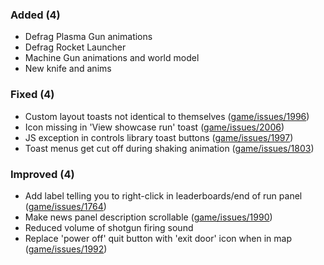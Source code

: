 

### Added (4)

- Defrag Plasma Gun animations
- Defrag Rocket Launcher
- Machine Gun animations and world model
- New knife and anims


### Fixed (4)

- Custom layout toasts not identical to themselves ([game/issues/1996](https://github.com/momentum-mod/game/issues/1996))
- Icon missing in 'View showcase run' toast ([game/issues/2006](https://github.com/momentum-mod/game/issues/2006))
- JS exception in controls library toast buttons ([game/issues/1997](https://github.com/momentum-mod/game/issues/1997))
- Toast menus get cut off during shaking animation ([game/issues/1803](https://github.com/momentum-mod/game/issues/1803))


### Improved (4)

- Add label telling you to right-click in leaderboards/end of run panel ([game/issues/1764](https://github.com/momentum-mod/game/issues/1764))
- Make news panel description scrollable ([game/issues/1990](https://github.com/momentum-mod/game/issues/1990))
- Reduced volume of shotgun firing sound
- Replace 'power off' quit button with 'exit door' icon when in map ([game/issues/1992](https://github.com/momentum-mod/game/issues/1992))
